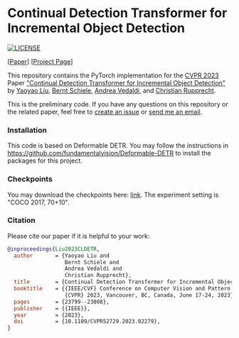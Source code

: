 # Continual Detection Transformer for Incremental Object Detection

[![LICENSE](https://img.shields.io/badge/license-MIT-green?style=flat-square)](https://github.com/yaoyao-liu/CL-DETR/blob/master/LICENSE)

[[Paper](https://www.cs.jhu.edu/~yyliu/preprints/Continual_Detection_Transformer_for_Incremental_Object_Detection.pdf)] [[Project Page](https://lyy.mpi-inf.mpg.de/CL-DETR/)]

This repository contains the PyTorch implementation for the [CVPR 2023](https://cvpr2023.thecvf.com/) Paper ["Continual Detection Transformer for Incremental Object Detection"](https://www.cs.jhu.edu/~yyliu/preprints/Continual_Detection_Transformer_for_Incremental_Object_Detection.pdf) by [Yaoyao Liu](https://people.mpi-inf.mpg.de/~yaliu/), [Bernt Schiele](https://www.mpi-inf.mpg.de/departments/computer-vision-and-multimodal-computing/people/bernt-schiele/), [Andrea Vedaldi](https://www.robots.ox.ac.uk/~vedaldi/), and [ Christian Rupprecht](https://chrirupp.github.io/). 

This is the preliminary code. If you have any questions on this repository or the related paper, feel free to [create an issue](https://github.com/yaoyao-liu/CL-DETR/issues/new) or [send me an email](mailto:lyy@illinois.edu).

### Installation 

This code is based on Deformable DETR. You may follow the instructions in <https://github.com/fundamentalvision/Deformable-DETR> to install the packages for this project.

### Checkpoints 

You may download the checkpoints here: [link](https://drive.google.com/drive/folders/1kKLl1MMRMTU4uTc5isoq2wPJjSH-3VhE?usp=sharing). The experiment setting is "COCO 2017, 70+10". 

### Citation

Please cite our paper if it is helpful to your work:

```bibtex
@inproceedings{Liu2023CLDETR,
  author       = {Yaoyao Liu and
                  Bernt Schiele and
                  Andrea Vedaldi and
                  Christian Rupprecht},
  title        = {Continual Detection Transformer for Incremental Object Detection},
  booktitle    = {{IEEE/CVF} Conference on Computer Vision and Pattern Recognition,
                  {CVPR} 2023, Vancouver, BC, Canada, June 17-24, 2023},
  pages        = {23799--23808},
  publisher    = {{IEEE}},
  year         = {2023},
  doi          = {10.1109/CVPR52729.2023.02279},
}
```
